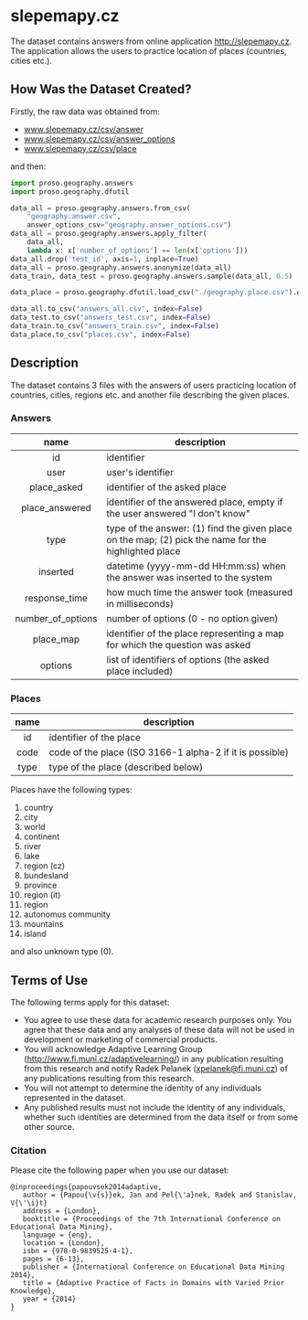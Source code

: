 # slepemapy.cz

The dataset contains answers from online application http://slepemapy.cz. The application allows the users to practice location of places (countries, cities etc.).

## How Was the Dataset Created?

Firstly, the raw data was obtained from:
* www.slepemapy.cz/csv/answer
* www.slepemapy.cz/csv/answer_options
* www.slepemapy.cz/csv/place

and then:

```python
import proso.geography.answers
import proso.geography.dfutil

data_all = proso.geography.answers.from_csv(
    "geography.answer.csv",
    answer_options_csv="geography.answer_options.csv")
data_all = proso.geography.answers.apply_filter(
    data_all,
    lambda x: x['number_of_options'] == len(x['options']))
data_all.drop('test_id', axis=1, inplace=True)
data_all = proso.geography.answers.anonymize(data_all)
data_train, data_test = proso.geography.answers.sample(data_all, 0.5)

data_place = proso.geography.dfutil.load_csv("./geography.place.csv").drop('name', axis=1)

data_all.to_csv("answers_all.csv", index=False)
data_test.to_csv("answers_test.csv", index=False)
data_train.to_csv("answers_train.csv", index=False)
data_place.to_csv("places.csv", index=False)
```

## Description

The dataset contains 3 files with the answers of users practicing location of countries, cities, regions etc. and another file describing the given places.

### Answers

|        name       | description                                                                                          |
|:-----------------:|------------------------------------------------------------------------------------------------------|
|         id        | identifier                                                                                           |
|        user       | user's identifier                                                                                    |
|    place_asked    | identifier of the asked place                                                                        |
|   place_answered  | identifier of the answered place, empty if the user answered "I don't know"                          |
|        type       | type of the answer: (1) find the given place on the map; (2) pick the name for the highlighted place |
|      inserted     | datetime (yyyy-mm-dd HH:mm:ss) when the answer was inserted to the system                            |
|   response_time   | how much time the answer took (measured in milliseconds)                                             |
| number_of_options | number of options (0 - no option given)                                                              |
|    place_map      | identifier of the place representing a map for which the question was asked                          |
| options           | list of identifiers of options (the asked place included)                                            |

### Places

| name | description                                              |
|:----:|----------------------------------------------------------|
|  id  | identifier of the place                                  |
| code | code of the place (ISO 3166-1 alpha-2 if it is possible) |
| type | type of the place (described below)                      |

Places have the following types:

1. country
2. city
3. world
4. continent
5. river
6. lake
7. region (cz)
8. bundesland
9. province
10. region (it)
11. region
12. autonomus community
13. mountains
14. island

and also unknown type (0).

## Terms of Use

The following terms apply for this dataset:

* You agree to use these data for academic research purposes only. You agree that these data and any analyses of these data will not be used in development or marketing of commercial products.
* You will acknowledge Adaptive Learning Group (http://www.fi.muni.cz/adaptivelearning/) in any publication resulting from this research and notify Radek Pelanek (xpelanek@fi.muni.cz) of any publications resulting from this research.
* You will not attempt to determine the identity of any individuals represented in the dataset.
* Any published results must not include the identity of any individuals, whether such identities are determined from the data itself or from some other source.

### Citation

Please cite the following paper when you use our dataset:

```
@inproceedings{papouvsek2014adaptive,
   author = {Papou{\v{s}}ek, Jan and Pel{\'a}nek, Radek and Stanislav, V{\'\i}t}
   address = {London},
   booktitle = {Proceedings of the 7th International Conference on Educational Data Mining},
   language = {eng},
   location = {London},
   isbn = {978-0-9839525-4-1},
   pages = {6-13},
   publisher = {International Conference on Educational Data Mining 2014},
   title = {Adaptive Practice of Facts in Domains with Varied Prior Knowledge},
   year = {2014}
}
```
